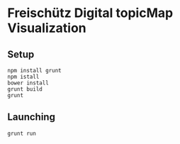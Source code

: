 Freischütz Digital topicMap Visualization
=========================================

Setup
-----

```shell
npm install grunt
npm istall
bower install
grunt build
grunt
```

Launching
---------

```shell
grunt run
```
